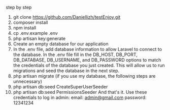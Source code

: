 step by step 
1. git clone https://github.com/Daniellizh/testEnjoy.git
2. composer install
3. npm install
4. cp .env.example .env
5. php artisan key:generate
6. Create an empty database for our application
7. In the .env file, add database information to allow Laravel to connect to the database.
In the .env file fill in the DB_HOST, DB_PORT, DB_DATABASE, DB_USERNAME, and DB_PASSWORD options to match the credentials of the database you just created. This will allow us to run migrations and seed the database in the next step.
8. php artisan migrate
(if you use my database, the following steps are unnecessary)
9. php artisan db:seed CreateSuperUserSeeder
10. php artisan db:seed PermissionsSeeder
And that's it.
Use these credentials to log in admin:
email: admin@gmail.com
password: 12341234